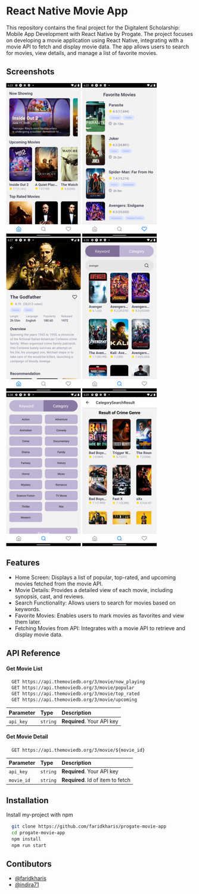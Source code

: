 
# React Native Movie App

This repository contains the final project for the Digitalent Scholarship: Mobile App Development with React Native by Progate. The project focuses on developing a movie application using React Native, integrating with a movie API to fetch and display movie data. The app allows users to search for movies, view details, and manage a list of favorite movies.



## Screenshots

![](doc/shot_01.png?raw=true) ![](doc/shot_02.png?raw=true) ![](doc/shot_03.png?raw=true)
![](doc/shot_04.png?raw=true) ![](doc/shot_05.png?raw=true) ![](doc/shot_06.png?raw=true)



## Features

- Home Screen: Displays a list of popular, top-rated, and upcoming movies fetched from the movie API.
- Movie Details: Provides a detailed view of each movie, including synopsis, cast, and reviews.
- Search Functionality: Allows users to search for movies based on keywords.
- Favorite Movies: Enables users to mark movies as favorites and view them later.
- Fetching Movies from API: Integrates with a movie API to retrieve and display movie data.


## API Reference

#### Get Movie List

```http
  GET https://api.themoviedb.org/3/movie/now_playing
  GET https://api.themoviedb.org/3/movie/popular
  GET https://api.themoviedb.org/3/movie/top_rated
  GET https://api.themoviedb.org/3/movie/upcoming
```

| Parameter | Type     | Description                |
| :-------- | :------- | :------------------------- |
| `api_key` | `string` | **Required**. Your API key |

#### Get Movie Detail

```http
  GET https://api.themoviedb.org/3/movie/${movie_id}
```

| Parameter | Type     | Description                       |
| :-------- | :------- | :-------------------------------- |
| `api_key` | `string` | **Required**. Your API key |
| `movie_id`| `string` | **Required**. Id of item to fetch |



## Installation

Install my-project with npm

```bash
  git clone https://github.com/faridkharis/progate-movie-app
  cd progate-movie-app
  npm install
  npm run start
```
    
## Contibutors

- [@faridkharis](https://www.github.com/faridkharis)
- [@indira71](https://www.github.com/indira71)
